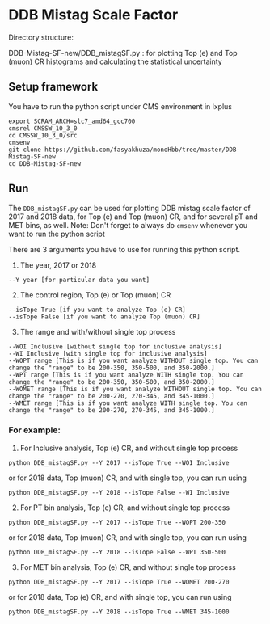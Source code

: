 # DDB Mistag Scale Factor

Directory structure: 

DDB-Mistag-SF-new/DDB_mistagSF.py : for plotting Top (e) and Top (muon) CR histograms and calculating the statistical uncertainty

## Setup framework 
You have to run the python script under CMS environment in lxplus

```
export SCRAM_ARCH=slc7_amd64_gcc700
cmsrel CMSSW_10_3_0
cd CMSSW_10_3_0/src
cmsenv
git clone https://github.com/fasyakhuza/monoHbb/tree/master/DDB-Mistag-SF-new
cd DDB-Mistag-SF-new
```

## Run
The `DDB_mistagSF.py` can be used for plotting DDB mistag scale factor of 2017 and 2018 data, for Top (e) and Top (muon) CR, and for several pT and MET bins, as well.
Note: Don't forget to always do `cmsenv` whenever you want to run the python script

There are 3 arguments you have to use for running this python script.
1. The year, 2017 or 2018
```
--Y year [for particular data you want]
```
2. The control region, Top (e) or Top (muon) CR
```
--isTope True [if you want to analyze Top (e) CR]
--isTope False [if you want to analyze Top (muon) CR]
```
3. The range and with/without single top process
```
--WOI Inclusive [without single top for inclusive analysis]
--WI Inclusive [with single top for inclusive analysis]
--WOPT range [This is if you want analyze WITHOUT single top. You can change the "range" to be 200-350, 350-500, and 350-2000.]
--WPT range [This is if you want analyze WITH single top. You can change the "range" to be 200-350, 350-500, and 350-2000.]
--WOMET range [This is if you want analyze WITHOUT single top. You can change the "range" to be 200-270, 270-345, and 345-1000.]
--WMET range [This is if you want analyze WITH single top. You can change the "range" to be 200-270, 270-345, and 345-1000.]
```

### For example:

1. For Inclusive analysis, Top (e) CR, and without single top process
```
python DDB_mistagSF.py --Y 2017 --isTope True --WOI Inclusive
```
or for 2018 data, Top (muon) CR, and with single top, you can run using
```
python DDB_mistagSF.py --Y 2018 --isTope False --WI Inclusive
```


2. For PT bin analysis, Top (e) CR, and without single top process
```
python DDB_mistagSF.py --Y 2017 --isTope True --WOPT 200-350
```
or for 2018 data, Top (muon) CR, and with single top, you can run using
```
python DDB_mistagSF.py --Y 2018 --isTope False --WPT 350-500
```


3. For MET bin analysis, Top (e) CR, and without single top process
```
python DDB_mistagSF.py --Y 2017 --isTope True --WOMET 200-270
```
or for 2018 data, Top (e) CR, and with single top, you can run using
```
python DDB_mistagSF.py --Y 2018 --isTope True --WMET 345-1000
```


